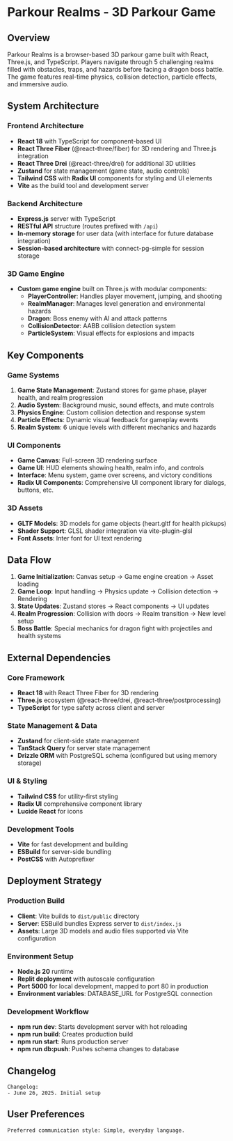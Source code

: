 # Parkour Realms - 3D Parkour Game

## Overview

Parkour Realms is a browser-based 3D parkour game built with React, Three.js, and TypeScript. Players navigate through 5 challenging realms filled with obstacles, traps, and hazards before facing a dragon boss battle. The game features real-time physics, collision detection, particle effects, and immersive audio.

## System Architecture

### Frontend Architecture
- **React 18** with TypeScript for component-based UI
- **React Three Fiber** (@react-three/fiber) for 3D rendering and Three.js integration
- **React Three Drei** (@react-three/drei) for additional 3D utilities
- **Zustand** for state management (game state, audio controls)
- **Tailwind CSS** with **Radix UI** components for styling and UI elements
- **Vite** as the build tool and development server

### Backend Architecture
- **Express.js** server with TypeScript
- **RESTful API** structure (routes prefixed with `/api`)
- **In-memory storage** for user data (with interface for future database integration)
- **Session-based architecture** with connect-pg-simple for session storage

### 3D Game Engine
- **Custom game engine** built on Three.js with modular components:
  - **PlayerController**: Handles player movement, jumping, and shooting
  - **RealmManager**: Manages level generation and environmental hazards
  - **Dragon**: Boss enemy with AI and attack patterns
  - **CollisionDetector**: AABB collision detection system
  - **ParticleSystem**: Visual effects for explosions and impacts

## Key Components

### Game Systems
1. **Game State Management**: Zustand stores for game phase, player health, and realm progression
2. **Audio System**: Background music, sound effects, and mute controls
3. **Physics Engine**: Custom collision detection and response system
4. **Particle Effects**: Dynamic visual feedback for gameplay events
5. **Realm System**: 6 unique levels with different mechanics and hazards

### UI Components
- **Game Canvas**: Full-screen 3D rendering surface
- **Game UI**: HUD elements showing health, realm info, and controls
- **Interface**: Menu system, game over screens, and victory conditions
- **Radix UI Components**: Comprehensive UI component library for dialogs, buttons, etc.

### 3D Assets
- **GLTF Models**: 3D models for game objects (heart.gltf for health pickups)
- **Shader Support**: GLSL shader integration via vite-plugin-glsl
- **Font Assets**: Inter font for UI text rendering

## Data Flow

1. **Game Initialization**: Canvas setup → Game engine creation → Asset loading
2. **Game Loop**: Input handling → Physics update → Collision detection → Rendering
3. **State Updates**: Zustand stores → React components → UI updates
4. **Realm Progression**: Collision with doors → Realm transition → New level setup
5. **Boss Battle**: Special mechanics for dragon fight with projectiles and health systems

## External Dependencies

### Core Framework
- **React 18** with React Three Fiber for 3D rendering
- **Three.js** ecosystem (@react-three/drei, @react-three/postprocessing)
- **TypeScript** for type safety across client and server

### State Management & Data
- **Zustand** for client-side state management
- **TanStack Query** for server state management
- **Drizzle ORM** with PostgreSQL schema (configured but using memory storage)

### UI & Styling
- **Tailwind CSS** for utility-first styling
- **Radix UI** comprehensive component library
- **Lucide React** for icons

### Development Tools
- **Vite** for fast development and building
- **ESBuild** for server-side bundling
- **PostCSS** with Autoprefixer

## Deployment Strategy

### Production Build
- **Client**: Vite builds to `dist/public` directory
- **Server**: ESBuild bundles Express server to `dist/index.js`
- **Assets**: Large 3D models and audio files supported via Vite configuration

### Environment Setup
- **Node.js 20** runtime
- **Replit deployment** with autoscale configuration
- **Port 5000** for local development, mapped to port 80 in production
- **Environment variables**: DATABASE_URL for PostgreSQL connection

### Development Workflow
- **npm run dev**: Starts development server with hot reloading
- **npm run build**: Creates production build
- **npm run start**: Runs production server
- **npm run db:push**: Pushes schema changes to database

## Changelog

```
Changelog:
- June 26, 2025. Initial setup
```

## User Preferences

```
Preferred communication style: Simple, everyday language.
```